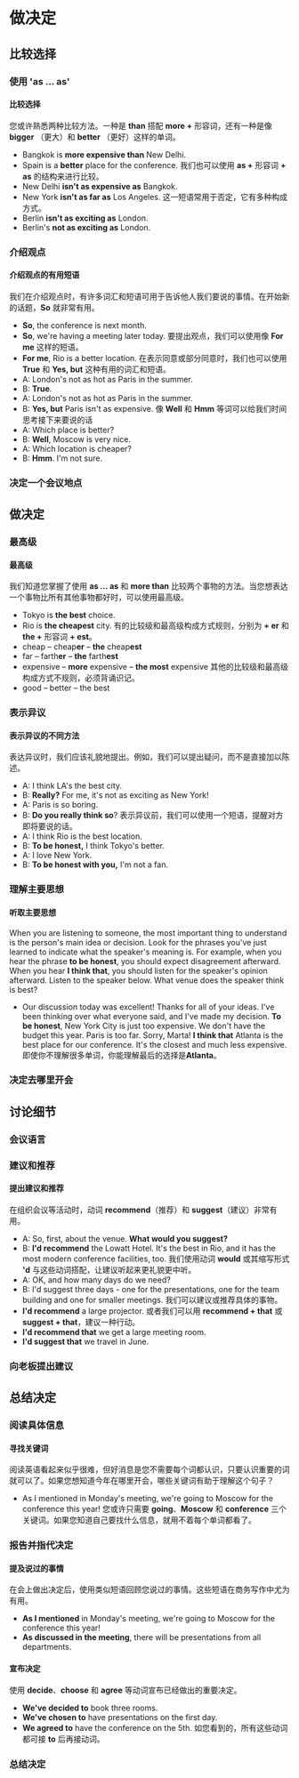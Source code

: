 # 做决定

## 比较选择

### 使用 'as ... as'

#### 比较选择
您或许熟悉两种比较方法。一种是 **than** 搭配 **more +** 形容词，还有一种是像 **bigger** （更大）和 **better** （更好）这样的单词。
- Bangkok is **more expensive than** New Delhi.
- Spain is a **better** place for the conference.
我们也可以使用 **as +** 形容词 **+ as** 的结构来进行比较。
- New Delhi **isn't as expensive as** Bangkok.
- New York **isn't as far as** Los Angeles.
这一短语常用于否定，它有多种构成方式。
- Berlin **isn't as exciting as** London.
- Berlin's **not as exciting as** London.

### 介绍观点
#### 介绍观点的有用短语
我们在介绍观点时，有许多词汇和短语可用于告诉他人我们要说的事情。在开始新的话题，**So** 就非常有用。
- **So**, the conference is next month. 
- **So**, we're having a meeting later today.
要提出观点，我们可以使用像 **For me** 这样的短语。
- **For me**, Rio is a better location.
在表示同意或部分同意时，我们也可以使用 **True** 和 **Yes, but** 这种有用的词汇和短语。
- A: London's not as hot as Paris in the summer.
- B: **True**.
- A: London's not as hot as Paris in the summer.
- B: **Yes, but** Paris isn't as expensive.
像 **Well** 和 **Hmm** 等词可以给我们时间思考接下来要说的话
- A: Which place is better?
- B: **Well**, Moscow is very nice.
- A: Which location is cheaper?
- B: **Hmm**. I'm not sure.

### 决定一个会议地点

##  做决定

### 最高级

#### 最高级
我们知道您掌握了使用 **as … as** 和 **more than** 比较两个事物的方法。当您想表达一个事物比所有其他事物都好时，可以使用最高级。
- Tokyo is **the best** choice.
- Rio is **the cheapest** city.
有的比较级和最高级构成方式规则，分别为 **+ er** 和 **the +** 形容词 **+ est**。
- cheap – cheap**er** – **the** cheap**est**
- far – farth**er** – **the** farth**est**
- expensive – **more** expensive – **the most** expensive
其他的比较级和最高级构成方式不规则，必须背诵识记。
- good – better – the best

### 表示异议

#### 表示异议的不同方法
表达异议时，我们应该礼貌地提出。例如，我们可以提出疑问，而不是直接加以陈述。
- A: I think LA's the best city.
- B: **Really?** For me, it's not as exciting as New York!
- A: Paris is so boring.
- B: **Do you really think so**?
表示异议前，我们可以使用一个短语，提醒对方即将要说的话。
- A: I think Rio is the best location.
- B: **To be honest,** I think Tokyo's better.
- A: I love New York.
- B: **To be honest with you,** I'm not a fan.

### 理解主要思想

#### 听取主要思想
When you are listening to someone, the most important thing to understand is the person's main idea or decision. Look for the phrases you've just learned to indicate what the speaker's meaning is. For example, when you hear the phrase **to be honest**, you should expect disagreement afterward. When you hear **I think that**, you should listen for the speaker's opinion afterward. Listen to the speaker below. What venue does the speaker think is best?
- Our discussion today was excellent! Thanks for all of your ideas. I've been thinking over what everyone said, and I've made my decision. **To be honest**, New York City is just too expensive. We don't have the budget this year. Paris is too far. Sorry, Marta! **I think that** Atlanta is the best place for our conference. It's the closest and much less expensive.
即使你不理解很多单词，你能理解最后的选择是**Atlanta**。

### 决定去哪里开会

## 讨论细节

### 会议语言

### 建议和推荐

#### 提出建议和推荐
在组织会议等活动时，动词 **recommend**（推荐）和 **suggest**（建议）非常有用。
- A: So, first, about the venue. **What would you suggest?**
- B: **I'd recommend** the Lowatt Hotel. It's the best in Rio, and it has the most 
modern conference facilities, too.
我们使用动词 **would** 或其缩写形式 **'d** 与这些动词搭配，让建议听起来更礼貌更中听。
- A: OK, and how many days do we need?
- B: I'd suggest three days - one for the presentations, one for the team building and one for smaller meetings.
我们可以建议或推荐具体的事物。
- **I'd recommend** a large projector.
或者我们可以用 **recommend + that** 或 **suggest + that**，建议一种行动。
- **I'd recommend that** we get a large meeting room.
- **I'd suggest that** we travel in June.

### 向老板提出建议

## 总结决定

### 阅读具体信息

#### 寻找关键词
阅读英语看起来似乎很难，但好消息是您不需要每个词都认识，只要认识重要的词就可以了。如果您想知道今年在哪里开会，哪些关键词有助于理解这个句子？
- As I mentioned in Monday's meeting, we're going to Moscow for the conference this year!
您或许只需要 **going**、**Moscow** 和 **conference** 三个关键词。如果您知道自己要找什么信息，就用不着每个单词都看了。

### 报告并指代决定

#### 提及说过的事情
在会上做出决定后，使用类似短语回顾您说过的事情。这些短语在商务写作中尤为有用。
- **As I mentioned** in Monday's meeting, we're going to Moscow for the conference this year!
- **As discussed in the meeting**, there will be presentations from all departments.

#### 宣布决定
使用 **decide**、**choose** 和 **agree** 等动词宣布已经做出的重要决定。
- **We've decided to** book three rooms.
- **We've chosen to** have presentations on the first day.
- **We agreed to** have the conference on the 5th.
如您看到的，所有这些动词都可接 **to** 后再接动词。

### 总结决定
